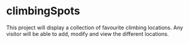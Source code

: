 # climbingSpots

This project will display a collection of favourite climbing locations. Any visitor will be able to add, modify and view the different locations. 

